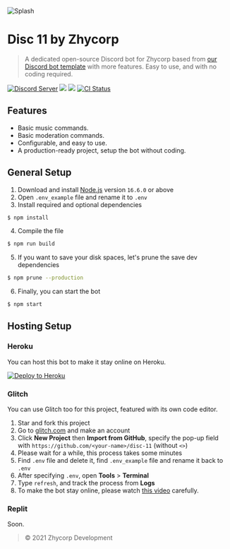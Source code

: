![Splash](https://repository-images.githubusercontent.com/236645319/1da444e8-04ad-48a7-aee2-325cb3c7f6a7)

# Disc 11 by Zhycorp

> A dedicated open-source Discord bot for Zhycorp based from [our Discord bot template](https://github.com/zhycorp/discord-bot-template) with more features. Easy to use, and with no coding required.

<a href="https://zhycorp.net/discord"><img src="https://img.shields.io/discord/332877090003091456?color=5865F2&logo=discord&logoColor=white" alt="Discord Server" /></a>
<a href="https://discord.com/oauth2/authorize?client_id=690736793682968576&permissions=53857345&scope=bot"><img src="https://img.shields.io/static/v1?label=Invite%20Me&message=Disc%2011%230606&plastic&color=5865F2&logo=discord"></a>
<img src="https://badgen.net/badge/icon/typescript?icon=typescript&label">
<a href="https://github.com/zhycorp/disc-11/actions?query=workflow%3A%22Lint+code+%26+compile+test%22"><img src="https://github.com/zhycorp/disc-11/workflows/Lint%20code%20&%20compile%20test/badge.svg" alt="CI Status" /></a>

## Features
- Basic music commands.
- Basic moderation commands.
- Configurable, and easy to use.
- A production-ready project, setup the bot without coding.

## General Setup
1. Download and install [Node.js](https://nodejs.org) version `16.6.0` or above
2. Open `.env_example` file and rename it to `.env`
3. Install required and optional dependencies
```sh
$ npm install
```
4. Compile the file
```sh
$ npm run build
```
5. If you want to save your disk spaces, let's prune the save dev dependencies
```sh
$ npm prune --production
```
6. Finally, you can start the bot
```sh
$ npm start
```

## Hosting Setup

### Heroku
You can host this bot to make it stay online on Heroku.

<a href="https://heroku.com/deploy"><img src="https://www.herokucdn.com/deploy/button.svg" alt="Deploy to Heroku"></a>

### Glitch
You can use Glitch too for this project, featured with its own code editor.

1. Star and fork this project
2. Go to [glitch.com](https://glitch.com) and make an account
3. Click **New Project** then **Import from GitHub**, specify the pop-up field with `https://github.com/<your-name>/disc-11` (without `<>`)
4. Please wait for a while, this process takes some minutes
5. Find `.env` file and delete it, find `.env_example` file and rename it back to `.env`
6. After specifying `.env`, open **Tools** > **Terminal**
7. Type `refresh`, and track the process from **Logs**
8. To make the bot stay online, please watch [this video](https://youtu.be/K2nqthN1xKQ?t=551) carefully.

### Replit
Soon.

> © 2021 Zhycorp Development
